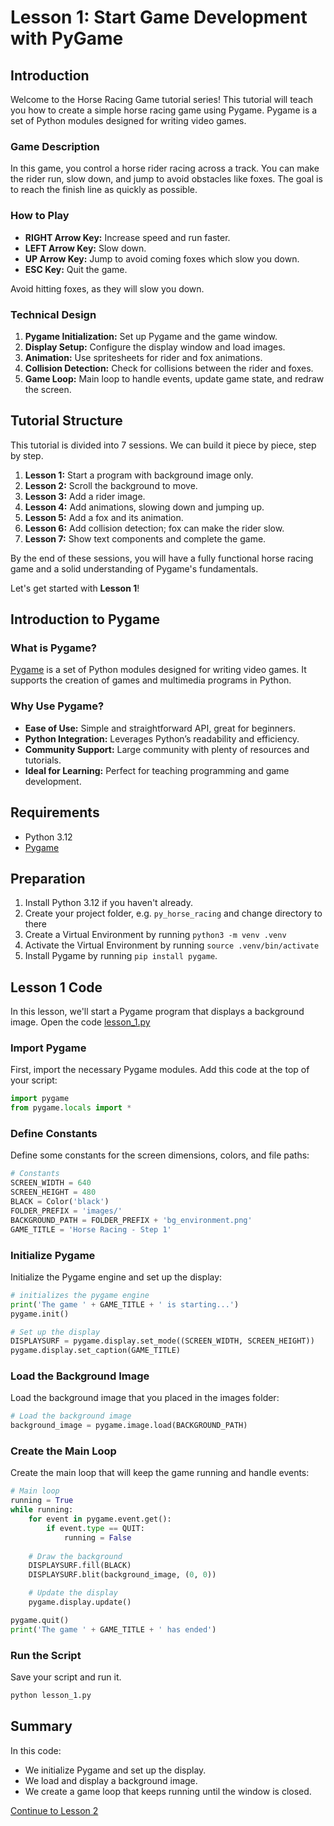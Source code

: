 # Lesson 1: Start Game Development with PyGame

## Introduction

Welcome to the Horse Racing Game tutorial series! This tutorial will teach you how to create a simple horse racing game using Pygame. Pygame is a set of Python modules designed for writing video games.

### Game Description

In this game, you control a horse rider racing across a track. You can make the rider run, slow down, and jump to avoid obstacles like foxes. The goal is to reach the finish line as quickly as possible.

### How to Play

- **RIGHT Arrow Key:** Increase speed and run faster.
- **LEFT Arrow Key:** Slow down.
- **UP Arrow Key:** Jump to avoid coming foxes which slow you down.
- **ESC Key:** Quit the game.

Avoid hitting foxes, as they will slow you down.

### Technical Design

1. **Pygame Initialization:** Set up Pygame and the game window.
2. **Display Setup:** Configure the display window and load images.
3. **Animation:** Use spritesheets for rider and fox animations.
4. **Collision Detection:** Check for collisions between the rider and foxes.
5. **Game Loop:** Main loop to handle events, update game state, and redraw the screen.

## Tutorial Structure

This tutorial is divided into 7 sessions. We can build it piece by piece, step by step.

1. **Lesson 1:** Start a program with background image only.
2. **Lesson 2:** Scroll the background to move.
3. **Lesson 3:** Add a rider image.
4. **Lesson 4:** Add animations, slowing down and jumping up.
5. **Lesson 5:** Add a fox and its animation.
6. **Lesson 6:** Add collision detection; fox can make the rider slow.
7. **Lesson 7:** Show text components and complete the game.

By the end of these sessions, you will have a fully functional horse racing game and a solid understanding of Pygame's fundamentals.

Let's get started with **Lesson 1**!

## Introduction to Pygame

### What is Pygame?

[Pygame](https://www.pygame.org/) is a set of Python modules designed for writing video games. It supports the creation of games and multimedia programs in Python.

### Why Use Pygame?

- **Ease of Use:** Simple and straightforward API, great for beginners.
- **Python Integration:** Leverages Python’s readability and efficiency.
- **Community Support:** Large community with plenty of resources and tutorials.
- **Ideal for Learning:** Perfect for teaching programming and game development.

## Requirements
- Python 3.12
- [Pygame](https://www.pygame.org/)

## Preparation
1. Install Python 3.12 if you haven't already.
2. Create your project folder, e.g. `py_horse_racing` and change directory to there
3. Create a Virtual Environment by running `python3 -m venv .venv`
4. Activate the Virtual Environment by running `source .venv/bin/activate`
5. Install Pygame by running `pip install pygame`.

## Lesson 1 Code

In this lesson, we'll start a Pygame program that displays a background image. Open the code [lesson_1.py](lesson_1.py)

### Import Pygame

First, import the necessary Pygame modules. Add this code at the top of your script:


```python
import pygame
from pygame.locals import *
```

### Define Constants
Define some constants for the screen dimensions, colors, and file paths:

```python
# Constants
SCREEN_WIDTH = 640
SCREEN_HEIGHT = 480
BLACK = Color('black')
FOLDER_PREFIX = 'images/'
BACKGROUND_PATH = FOLDER_PREFIX + 'bg_environment.png'
GAME_TITLE = 'Horse Racing - Step 1'
```

### Initialize Pygame
Initialize the Pygame engine and set up the display:

```python
# initializes the pygame engine	
print('The game ' + GAME_TITLE + ' is starting...')
pygame.init()

# Set up the display
DISPLAYSURF = pygame.display.set_mode((SCREEN_WIDTH, SCREEN_HEIGHT))
pygame.display.set_caption(GAME_TITLE)
```

### Load the Background Image
Load the background image that you placed in the images folder:

```python
# Load the background image
background_image = pygame.image.load(BACKGROUND_PATH)
```

### Create the Main Loop
Create the main loop that will keep the game running and handle events:

```python
# Main loop
running = True
while running:
    for event in pygame.event.get():
        if event.type == QUIT:
            running = False
    
    # Draw the background
    DISPLAYSURF.fill(BLACK)
    DISPLAYSURF.blit(background_image, (0, 0))

    # Update the display
    pygame.display.update()

pygame.quit()
print('The game ' + GAME_TITLE + ' has ended')

```

### Run the Script
Save your script and run it.

```bash
python lesson_1.py
```

## Summary 
In this code:
- We initialize Pygame and set up the display.
- We load and display a background image.
- We create a game loop that keeps running until the window is closed.

[Continue to Lesson 2](LESSON_2.md)